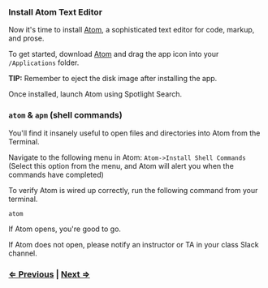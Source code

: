 ### Install Atom Text Editor

Now it's time to install [Atom](http://atom.io), a sophisticated text editor for code, markup, and prose.

To get started, download [Atom](http://atom.io) and drag the app icon into your `/Applications` folder.

**TIP:** Remember to eject the disk image after installing the app.

Once installed, launch Atom using Spotlight Search.

### `atom` & `apm` (shell commands)

You'll find it insanely useful to open files and directories into Atom from the Terminal.

Navigate to the following menu in Atom: `Atom->Install Shell Commands` (Select this option from the menu, and Atom will alert you when the commands have completed)

To verify Atom is wired up correctly, run the following command from your terminal.

```
atom
```
If Atom opens, you're good to go.

If Atom does not open, please notify an instructor or TA in your class Slack channel. 

### [⇐ Previous](2_homebrew.md) | [Next ⇒](4_git.md)
